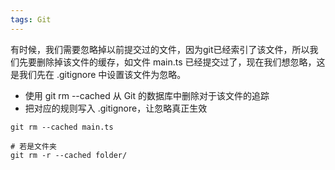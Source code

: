 ```yaml
---
tags: Git
---
```


有时候，我们需要忽略掉以前提交过的文件，因为git已经索引了该文件，所以我们先要删除掉该文件的缓存，如文件 main.ts 已经提交过了，现在我们想忽略，这是我们先在 .gitignore 中设置该文件为忽略。

- 使用 git rm --cached 从 Git 的数据库中删除对于该文件的追踪
- 把对应的规则写入 .gitignore，让忽略真正生效

```shell
git rm --cached main.ts

# 若是文件夹
git rm -r --cached folder/
```